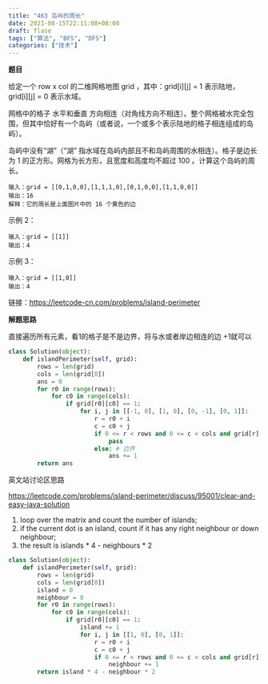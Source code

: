 ```yaml
---
title: "463 岛屿的周长"
date: 2021-08-15T22:11:08+08:00
draft: flase
tags: ["算法", "BFS", "DFS"]
categories: ["技术"]
---
```


**题目**

给定一个 row x col 的二维网格地图 grid ，其中：grid[i][j] = 1 表示陆地， grid[i][j] = 0 表示水域。

网格中的格子 水平和垂直 方向相连（对角线方向不相连）。整个网格被水完全包围，但其中恰好有一个岛屿（或者说，一个或多个表示陆地的格子相连组成的岛屿）。

岛屿中没有“湖”（“湖” 指水域在岛屿内部且不和岛屿周围的水相连）。格子是边长为 1 的正方形。网格为长方形，且宽度和高度均不超过 100 。计算这个岛屿的周长。

```
输入：grid = [[0,1,0,0],[1,1,1,0],[0,1,0,0],[1,1,0,0]]
输出：16
解释：它的周长是上面图片中的 16 个黄色的边
```
示例 2：
```
输入：grid = [[1]]
输出：4
```
示例 3：
```
输入：grid = [[1,0]]
输出：4
```

链接：https://leetcode-cn.com/problems/island-perimeter

**解题思路**

直接遍历所有元素，看1的格子是不是边界，将与水或者岸边相连的边 +1就可以

```python
class Solution(object):
    def islandPerimeter(self, grid):
        rows = len(grid)
        cols = len(grid[0])
        ans = 0
        for r0 in range(rows):
            for c0 in range(cols):
                if grid[r0][c0] == 1:
                    for i, j in [[-1, 0], [1, 0], [0, -1], [0, 1]]:
                        r = r0 + i
                        c = c0 + j
                        if 0 <= r < rows and 0 <= c < cols and grid[r][c] == 1:
                            pass
                        else: # 边界
                            ans += 1
        return ans
```


英文站讨论区思路

https://leetcode.com/problems/island-perimeter/discuss/95001/clear-and-easy-java-solution

1. loop over the matrix and count the number of islands;
2. if the current dot is an island, count if it has any right neighbour or down neighbour;
3. the result is islands * 4 - neighbours * 2

```python
class Solution(object):
    def islandPerimeter(self, grid):
        rows = len(grid)
        cols = len(grid[0])
        island = 0
        neighbour = 0
        for r0 in range(rows):
            for c0 in range(cols):
                if grid[r0][c0] == 1:
                    island += 1
                    for i, j in [[1, 0], [0, 1]]:
                        r = r0 + i
                        c = c0 + j
                        if 0 <= r < rows and 0 <= c < cols and grid[r][c] == 1:
                            neighbour += 1
        return island * 4 - neighbour * 2
```